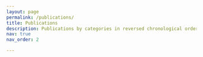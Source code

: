 ```yaml
---
layout: page
permalink: /publications/
title: Publications
description: Publications by categories in reversed chronological order. generated by jekyll-scholar.
nav: true
nav_order: 2

---
```

